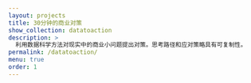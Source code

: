 ```yaml
---
layout: projects
title: 30分钟的商业对策
show_collection: datatoaction
description: >
  利用数据科学方法对现实中的商业小问题提出对策。思考路径和应对策略具有可复制性。
permalink: /datatoaction/
menu: true
order: 1
---
```

